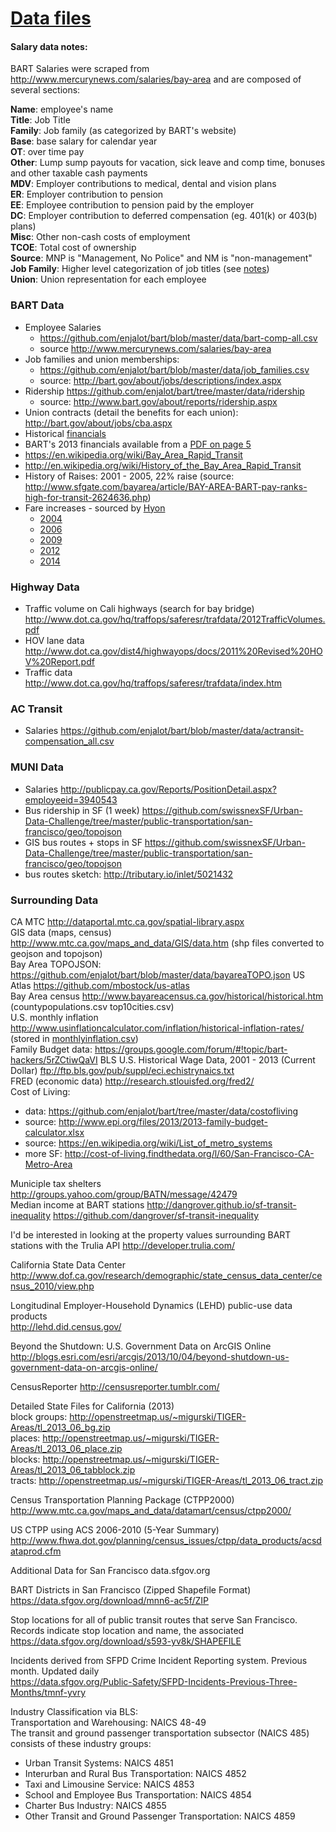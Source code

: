 [Data files](https://github.com/enjalot/bart/tree/master/data)
==========

#### Salary data notes:
BART Salaries were scraped from http://www.mercurynews.com/salaries/bay-area
and are composed of several sections:

**Name**: employee's name  
**Title**: Job Title  
**Family**: Job family (as categorized by BART's website)  
**Base**: base salary for calendar year  
**OT**: over time pay  
**Other**: Lump sump payouts for vacation, sick leave and comp time, bonuses and other taxable cash payments  
**MDV**: Employer contributions to medical, dental and vision plans  
**ER**: Employer contribution to pension  
**EE**: Employee contribution to pension paid by the employer  
**DC**: Employer contribution to deferred compensation (eg. 401(k) or 403(b) plans)  
**Misc**: Other non-cash costs of employment  
**TCOE**: Total cost of ownership  
**Source**: MNP is "Management, No Police" and NM is "non-management"  
**Job Family**: Higher level categorization of job titles (see [notes](https://github.com/enjalot/bart/blob/master/data/comp-data-cleaning-notes.txt))  
**Union**: Union representation for each employee  

### BART Data  
* Employee Salaries
	+ https://github.com/enjalot/bart/blob/master/data/bart-comp-all.csv
	+ source http://www.mercurynews.com/salaries/bay-area
* Job families and union memberships: 
 	+ https://github.com/enjalot/bart/blob/master/data/job_families.csv
	+ source: http://bart.gov/about/jobs/descriptions/index.aspx
* Ridership https://github.com/enjalot/bart/tree/master/data/ridership
	+ source: http://www.bart.gov/about/reports/ridership.aspx
* Union contracts (detail the benefits for each union): http://bart.gov/about/jobs/cba.aspx
* Historical [financials](https://github.com/enjalot/bart/blob/master/data/financials-simple.csv)
* BART's 2013 financials available from a [PDF on page 5](http://www.bart.gov/docs/financials/FY2013_BART_Budget.pdf)
* https://en.wikipedia.org/wiki/Bay_Area_Rapid_Transit
* http://en.wikipedia.org/wiki/History_of_the_Bay_Area_Rapid_Transit
* History of Raises: 2001 - 2005, 22% raise (source: http://www.sfgate.com/bayarea/article/BAY-AREA-BART-pay-ranks-high-for-transit-2624636.php)
* Fare increases - sourced by [Hyon](http://slantedwindows.com/bart-is-bending-us-over-backwards/)
	+ [2004](http://www.berkeleydailyplanet.com/issue/2003-05-23/article/16679?headline=BART-Boosts-Fares-by-10-&status=301)  
	+ [2006](http://www.sfgate.com/default/article/BAY-AREA-BART-Caltrain-greet-2006-by-2585014.php)  
	+ [2009](http://bart.gov/news/articles/2009/news20090528.aspx)  
	+ [2012](http://www.bart.gov/news/articles/2012/news20120518.aspx)  
	+ [2014](http://www.sfgate.com/bayarea/article/BART-set-to-increase-fares-parking-costs-4318458.php)  

### Highway Data  
* Traffic volume on Cali highways (search for bay bridge) http://www.dot.ca.gov/hq/traffops/saferesr/trafdata/2012TrafficVolumes.pdf
* HOV lane data http://www.dot.ca.gov/dist4/highwayops/docs/2011%20Revised%20HOV%20Report.pdf
* Traffic data http://www.dot.ca.gov/hq/traffops/saferesr/trafdata/index.htm  

### AC Transit  
* Salaries https://github.com/enjalot/bart/blob/master/data/actransit-compensation_all.csv  

### MUNI Data
* Salaries http://publicpay.ca.gov/Reports/PositionDetail.aspx?employeeid=3940543
* Bus ridership in SF (1 week) https://github.com/swissnexSF/Urban-Data-Challenge/tree/master/public-transportation/san-francisco/geo/topojson
* GIS bus routes + stops in SF https://github.com/swissnexSF/Urban-Data-Challenge/tree/master/public-transportation/san-francisco/geo/topojson
* bus routes sketch: http://tributary.io/inlet/5021432

### Surrounding Data  
CA MTC http://dataportal.mtc.ca.gov/spatial-library.aspx  
GIS data (maps, census) http://www.mtc.ca.gov/maps_and_data/GIS/data.htm (shp files converted to geojson and topojson)  
Bay Area TOPOJSON: https://github.com/enjalot/bart/blob/master/data/bayareaTOPO.json
US Atlas https://github.com/mbostock/us-atlas  
Bay Area census http://www.bayareacensus.ca.gov/historical/historical.htm (countypopulations.csv top10cities.csv)  
U.S. monthly inflation http://www.usinflationcalculator.com/inflation/historical-inflation-rates/ (stored in [monthlyinflation.csv](https://github.com/enjalot/bart/blob/master/data/monthlyinflation.csv))  
Family Budget data: https://groups.google.com/forum/#!topic/bart-hackers/5rZCtiwQaVI
BLS U.S. Historical Wage Data, 2001 - 2013 (Current Dollar) ftp://ftp.bls.gov/pub/suppl/eci.echistrynaics.txt  
FRED (economic data) http://research.stlouisfed.org/fred2/  
Cost of Living:  
* data: https://github.com/enjalot/bart/tree/master/data/costofliving
* source: http://www.epi.org/files/2013/2013-family-budget-calculator.xlsx
* source: https://en.wikipedia.org/wiki/List_of_metro_systems  
* more SF: http://cost-of-living.findthedata.org/l/60/San-Francisco-CA-Metro-Area  

Municiple tax shelters http://groups.yahoo.com/group/BATN/message/42479  
Median income at BART stations http://dangrover.github.io/sf-transit-inequality https://github.com/dangrover/sf-transit-inequality  

I'd be interested in looking at the property values surrounding BART stations with the Trulia API http://developer.trulia.com/  

California State Data Center
http://www.dof.ca.gov/research/demographic/state_census_data_center/census_2010/view.php

Longitudinal Employer-Household Dynamics (LEHD) public-use data products  
http://lehd.did.census.gov/

Beyond the Shutdown: U.S. Government Data on ArcGIS Online  
http://blogs.esri.com/esri/arcgis/2013/10/04/beyond-shutdown-us-government-data-on-arcgis-online/  

CensusReporter
http://censusreporter.tumblr.com/

Detailed State Files for California (2013)  
block groups: http://openstreetmap.us/~migurski/TIGER-Areas/tl_2013_06_bg.zip  
places: http://openstreetmap.us/~migurski/TIGER-Areas/tl_2013_06_place.zip  
blocks: http://openstreetmap.us/~migurski/TIGER-Areas/tl_2013_06_tabblock.zip  
tracts: http://openstreetmap.us/~migurski/TIGER-Areas/tl_2013_06_tract.zip  

Census Transportation Planning Package (CTPP2000)  
http://www.mtc.ca.gov/maps_and_data/datamart/census/ctpp2000/  

US CTPP using ACS 2006-2010 (5-Year Summary)  
http://www.fhwa.dot.gov/planning/census_issues/ctpp/data_products/acsdataprod.cfm  

Additional Data for San Francisco data.sfgov.org  

BART Districts in San Francisco (Zipped Shapefile Format) https://data.sfgov.org/download/mnn6-ac5f/ZIP  

Stop locations for all of public transit routes that serve San Francisco. Records indicate stop location and name, the associated  
https://data.sfgov.org/download/s593-yv8k/SHAPEFILE  

Incidents derived from SFPD Crime Incident Reporting system. Previous month. Updated daily  
https://data.sfgov.org/Public-Safety/SFPD-Incidents-Previous-Three-Months/tmnf-yvry  

Industry Classification via BLS:  
Transportation and Warehousing: NAICS 48-49  
The transit and ground passenger transportation subsector (NAICS 485) consists of these industry groups:  
* Urban Transit Systems: NAICS 4851
* Interurban and Rural Bus Transportation: NAICS 4852
* Taxi and Limousine Service: NAICS 4853
* School and Employee Bus Transportation: NAICS 4854
* Charter Bus Industry: NAICS 4855
* Other Transit and Ground Passenger Transportation: NAICS 4859
